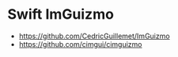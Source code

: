# Swift ImGuizmo

- <https://github.com/CedricGuillemet/ImGuizmo>
- <https://github.com/cimgui/cimguizmo>